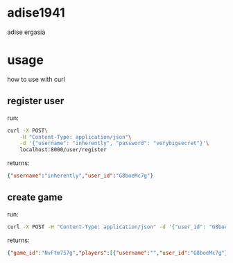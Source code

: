 # adise1941

adise ergasia

# usage
how to use with curl

## register user
run:
```bash
curl -X POST\
	-H "Content-Type: application/json"\
	-d '{"username": "inherently", "password": "verybigsecret"}'\
	localhost:8000/user/register
```

returns:
```json
{"username":"inherently","user_id":"G8boeMc7g"}
```

## create game
run:
```bash
curl -X POST -H "Content-Type: application/json" -d '{"user_id": "G8boeMc7g"}' localhost:8000/game/new
```

returns:
```json
{"game_id":"NvFtm757g","players":[{"username":"","user_id":"G8boeMc7g"}],"activity_status":true,"game_state":{}}
```
